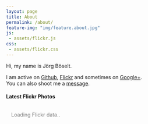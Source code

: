 ```yaml
---
layout: page
title: About
permalink: /about/
feature-img: "img/feature.about.jpg"
js:
 - assets/flickr.js
css:
 - assets/flickr.css
---
```


Hi, my name is Jörg Böselt.

I am active on [Github](https://github.com/RoboSparrow), [Flickr](https://www.flickr.com/photos/_-_oe_-_/) and sometimes on [Google+](https://plus.google.com/100846454403797627551).  
You can also shoot me a [message](/contact).

<h4>Latest Flickr Photos</h4>
<section id="FlickrPublicPhotos"><div class="text-center" style="color:grey;padding:1em;">Loading Flickr data..</div></section>
